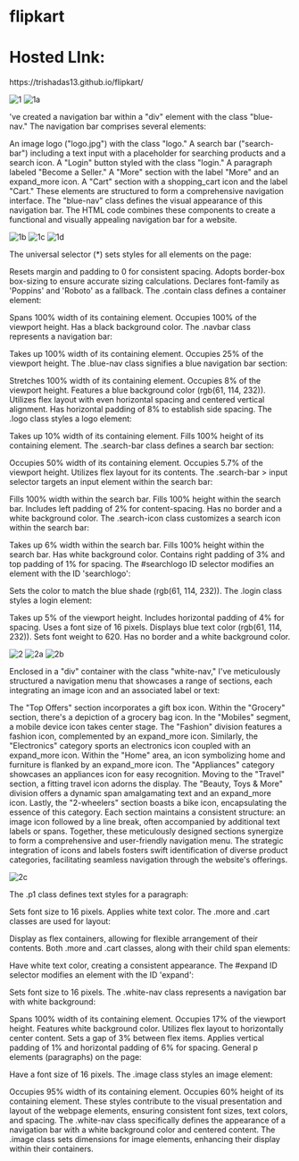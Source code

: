 # flipkart
<h1>Hosted LInk: </h1>
https://trishadas13.github.io/flipkart/


![1](https://github.com/trishaDas13/flipkart/assets/126088849/27a91d4b-61b2-4a1c-a83a-833c9b8e859a)
![1a](https://github.com/trishaDas13/flipkart/assets/126088849/3c8863cb-513e-42db-8f92-8b708a0158e4)

've created a navigation bar within a "div" element with the class "blue-nav." The navigation bar comprises several elements:

An image logo ("logo.jpg") with the class "logo."
A search bar ("search-bar") including a text input with a placeholder for searching products and a search icon.
A "Login" button styled with the class "login."
A paragraph labeled "Become a Seller."
A "More" section with the label "More" and an expand_more icon.
A "Cart" section with a shopping_cart icon and the label "Cart."
These elements are structured to form a comprehensive navigation interface. The "blue-nav" class defines the visual appearance of this navigation bar. The HTML code combines these components to create a functional and visually appealing navigation bar for a website.

![1b](https://github.com/trishaDas13/flipkart/assets/126088849/c9f4220f-58e5-40d3-928a-4171d0f41228)
![1c](https://github.com/trishaDas13/flipkart/assets/126088849/6f193564-24b0-4b9b-8b84-b57a704f2948)
![1d](https://github.com/trishaDas13/flipkart/assets/126088849/159d9633-a6c3-4be6-9a6e-43467480724d)

The universal selector (*) sets styles for all elements on the page:

Resets margin and padding to 0 for consistent spacing.
Adopts border-box box-sizing to ensure accurate sizing calculations.
Declares font-family as 'Poppins' and 'Roboto' as a fallback.
The .contain class defines a container element:

Spans 100% width of its containing element.
Occupies 100% of the viewport height.
Has a black background color.
The .navbar class represents a navigation bar:

Takes up 100% width of its containing element.
Occupies 25% of the viewport height.
The .blue-nav class signifies a blue navigation bar section:

Stretches 100% width of its containing element.
Occupies 8% of the viewport height.
Features a blue background color (rgb(61, 114, 232)).
Utilizes flex layout with even horizontal spacing and centered vertical alignment.
Has horizontal padding of 8% to establish side spacing.
The .logo class styles a logo element:

Takes up 10% width of its containing element.
Fills 100% height of its containing element.
The .search-bar class defines a search bar section:

Occupies 50% width of its containing element.
Occupies 5.7% of the viewport height.
Utilizes flex layout for its contents.
The .search-bar > input selector targets an input element within the search bar:

Fills 100% width within the search bar.
Fills 100% height within the search bar.
Includes left padding of 2% for content-spacing.
Has no border and a white background color.
The .search-icon class customizes a search icon within the search bar:

Takes up 6% width within the search bar.
Fills 100% height within the search bar.
Has white background color.
Contains right padding of 3% and top padding of 1% for spacing.
The #searchlogo ID selector modifies an element with the ID 'searchlogo':

Sets the color to match the blue shade (rgb(61, 114, 232)).
The .login class styles a login element:

Takes up 5% of the viewport height.
Includes horizontal padding of 4% for spacing.
Uses a font size of 16 pixels.
Displays blue text color (rgb(61, 114, 232)).
Sets font weight to 620.
Has no border and a white background color.

![2](https://github.com/trishaDas13/flipkart/assets/126088849/8cf4d65d-cb58-4997-af0c-773755c038e1)
![2a](https://github.com/trishaDas13/flipkart/assets/126088849/1852a687-214f-4fd9-a94d-a64194496e78)
![2b](https://github.com/trishaDas13/flipkart/assets/126088849/de2a9a32-ef43-4059-b38d-2e81c20d6ea4)

Enclosed in a "div" container with the class "white-nav," I've meticulously structured a navigation menu that showcases a range of sections, each integrating an image icon and an associated label or text:

The "Top Offers" section incorporates a gift box icon.
Within the "Grocery" section, there's a depiction of a grocery bag icon.
In the "Mobiles" segment, a mobile device icon takes center stage.
The "Fashion" division features a fashion icon, complemented by an expand_more icon.
Similarly, the "Electronics" category sports an electronics icon coupled with an expand_more icon.
Within the "Home" area, an icon symbolizing home and furniture is flanked by an expand_more icon.
The "Appliances" category showcases an appliances icon for easy recognition.
Moving to the "Travel" section, a fitting travel icon adorns the display.
The "Beauty, Toys & More" division offers a dynamic span amalgamating text and an expand_more icon.
Lastly, the "2-wheelers" section boasts a bike icon, encapsulating the essence of this category.
Each section maintains a consistent structure: an image icon followed by a line break, often accompanied by additional text labels or spans. Together, these meticulously designed sections synergize to form a comprehensive and user-friendly navigation menu. The strategic integration of icons and labels fosters swift identification of diverse product categories, facilitating seamless navigation through the website's offerings.

![2c](https://github.com/trishaDas13/flipkart/assets/126088849/a34bf0aa-0e29-43a2-876d-dcf1febb1773)

The .p1 class defines text styles for a paragraph:

Sets font size to 16 pixels.
Applies white text color.
The .more and .cart classes are used for layout:

Display as flex containers, allowing for flexible arrangement of their contents.
Both .more and .cart classes, along with their child span elements:

Have white text color, creating a consistent appearance.
The #expand ID selector modifies an element with the ID 'expand':

Sets font size to 16 pixels.
The .white-nav class represents a navigation bar with white background:

Spans 100% width of its containing element.
Occupies 17% of the viewport height.
Features white background color.
Utilizes flex layout to horizontally center content.
Sets a gap of 3% between flex items.
Applies vertical padding of 1% and horizontal padding of 6% for spacing.
General p elements (paragraphs) on the page:

Have a font size of 16 pixels.
The .image class styles an image element:

Occupies 95% width of its containing element.
Occupies 60% height of its containing element.
These styles contribute to the visual presentation and layout of the webpage elements, ensuring consistent font sizes, text colors, and spacing. The .white-nav class specifically defines the appearance of a navigation bar with a white background color and centered content. The .image class sets dimensions for image elements, enhancing their display within their containers.
